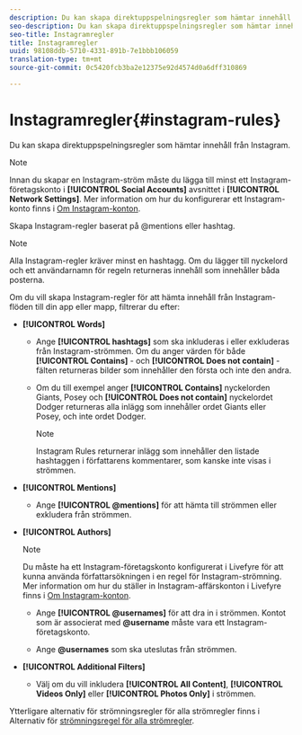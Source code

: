 ```yaml
---
description: Du kan skapa direktuppspelningsregler som hämtar innehåll från Instagram.
seo-description: Du kan skapa direktuppspelningsregler som hämtar innehåll från Instagram.
seo-title: Instagramregler
title: Instagramregler
uuid: 98108ddb-5710-4331-891b-7e1bbb106059
translation-type: tm+mt
source-git-commit: 0c5420fcb3ba2e12375e92d4574d0a6dff310869

---
```



# Instagramregler{#instagram-rules}

Du kan skapa direktuppspelningsregler som hämtar innehåll från Instagram.

>[!NOTE]
>
>Innan du skapar en Instagram-ström måste du lägga till minst ett Instagram-företagskonto i **[!UICONTROL Social Accounts]** avsnittet i **[!UICONTROL Network Settings]**. Mer information om hur du konfigurerar ett Instagram-konto finns i [Om Instagram-konton](../c-users-creating-accounts-with-studio-access/t-configure-social-accout-instagram/c-about-instagram-accounts.md#c_about_instagram_accounts).

Skapa Instagram-regler baserat på @mentions eller hashtag.

>[!NOTE]
>
>Alla Instagram-regler kräver minst en hashtagg. Om du lägger till nyckelord och ett användarnamn för regeln returneras innehåll som innehåller båda posterna.

Om du vill skapa Instagram-regler för att hämta innehåll från Instagram-flöden till din app eller mapp, filtrerar du efter:

* **[!UICONTROL Words]**

   * Ange **[!UICONTROL hashtags]** som ska inkluderas i eller exkluderas från Instagram-strömmen. Om du anger värden för både **[!UICONTROL Contains]** - och **[!UICONTROL Does not contain]** -fälten returneras bilder som innehåller den första och inte den andra.

   * Om du till exempel anger **[!UICONTROL Contains]** nyckelorden Giants, Posey och **[!UICONTROL Does not contain]** nyckelordet Dodger returneras alla inlägg som innehåller ordet Giants eller Posey, och inte ordet Dodger.

      >[!NOTE]
      >
      >Instagram Rules returnerar inlägg som innehåller den listade hashtaggen i författarens kommentarer, som kanske inte visas i strömmen.

* **[!UICONTROL Mentions]**

   * Ange **[!UICONTROL @mentions]** för att hämta till strömmen eller exkludera från strömmen.

* **[!UICONTROL Authors]**

   >[!NOTE]
   >
   >Du måste ha ett Instagram-företagskonto konfigurerat i Livefyre för att kunna använda författarsökningen i en regel för Instagram-strömning. Mer information om hur du ställer in Instagram-affärskonton i Livefyre finns i [Om Instagram-konton](../c-users-creating-accounts-with-studio-access/t-configure-social-accout-instagram/c-about-instagram-accounts.md#c_about_instagram_accounts).

   * Ange **[!UICONTROL @usernames]** för att dra in i strömmen. Kontot som är associerat med **@username** måste vara ett Instagram-företagskonto.

   * Ange **@usernames** som ska uteslutas från strömmen.

* **[!UICONTROL Additional Filters]**

   * Välj om du vill inkludera **[!UICONTROL All Content]**, **[!UICONTROL Videos Only]** eller **[!UICONTROL Photos Only]** i strömmen.

Ytterligare alternativ för strömningsregler för alla strömregler finns i Alternativ för [strömningsregel för alla strömregler](../c-streams/c-stream-rule-options-for-all-stream-rules.md#c_stream_rule_options_for_all_stream_rules).
